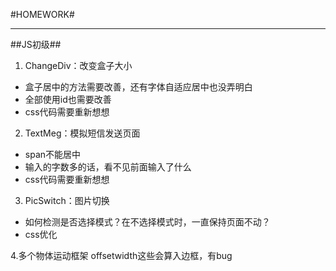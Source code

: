 #HOMEWORK#
***
##JS初级##
1. ChangeDiv：改变盒子大小  

  
 - 盒子居中的方法需要改善，还有字体自适应居中也没弄明白
 - 全部使用id也需要改善
 - css代码需要重新想想



2. TextMeg：模拟短信发送页面    

 - span不能居中  
 - 输入的字数多的话，看不见前面输入了什么  
 - css代码需要重新想想  


3. PicSwitch：图片切换

 - 如何检测是否选择模式？在不选择模式时，一直保持页面不动？
 - css优化

4.多个物体运动框架
offsetwidth这些会算入边框，有bug